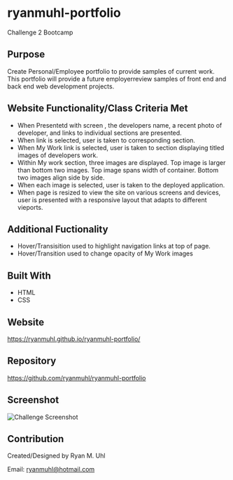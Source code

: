 # ryanmuhl-portfolio
Challenge 2 Bootcamp

## Purpose
Create Personal/Employee portfolio to provide samples of current work.  This portfolio will provide a future employerreview samples of front end and back end web development projects.

## Website Functionality/Class Criteria Met
* When Presentetd with screen , the developers name, a recent photo of developer, and links to individual sections are presented.
* When link is selected, user is taken to corresponding section.
* When My Work link is selected, user is taken to section displaying titled images of developers work.
* Within My work section, three images are displayed.  Top image is larger than bottom two images.  Top image spans width of container.  Bottom two images align side by side.
* When each image is selected, user is taken to the deployed application.
* When page is resized to view the site on various screens and devices,  user is presented with a responsive layout that adapts to different vieports.

## Additional Fuctionality
* Hover/Transisition used to highlight navigation links at top of page. 
* Hover/Transition used to change opacity of My Work images


## Built With
* HTML
* CSS


## Website
https://ryanmuhl.github.io/ryanmuhl-portfolio/

## Repository
https://github.com/ryanmuhl/ryanmuhl-portfolio

## Screenshot
![Challenge Screenshot](https://github.com/ryanmuhl/ryanmuhl-portfolio/tree/main/assets/images/Screenshot.PNG)

## Contribution
Created/Designed by Ryan M. Uhl

Email: ryanmuhl@hotmail.com